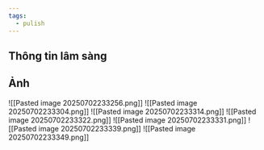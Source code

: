 ```yaml
---
tags:
  - pulish
---
```

## Thông tin lâm sàng
## Ảnh
![[Pasted image 20250702233256.png]]
![[Pasted image 20250702233304.png]]
![[Pasted image 20250702233314.png]]
![[Pasted image 20250702233322.png]]
![[Pasted image 20250702233331.png]]
![[Pasted image 20250702233339.png]]
![[Pasted image 20250702233349.png]]